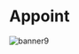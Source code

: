 # Appoint
![banner9](https://user-images.githubusercontent.com/112370668/187184377-be3dc083-da92-4743-b26b-86e13f043939.jpg)
